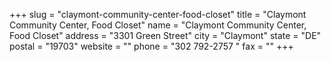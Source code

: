 +++
slug = "claymont-community-center-food-closet"
title = "Claymont Community Center, Food Closet"
name = "Claymont Community Center, Food Closet"
address = "3301 Green Street"
city = "Claymont"
state = "DE"
postal = "19703"
website = ""
phone = "302 792-2757 "
fax = ""
+++
